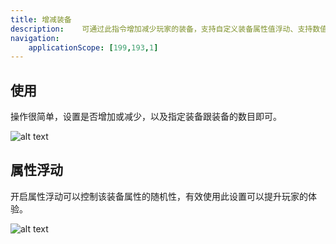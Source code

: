 ```yaml
---
title: 增减装备
description: 	可通过此指令增加减少玩家的装备，支持自定义装备属性值浮动、支持数值变量
navigation:
    applicationScope: [199,193,1]
---
```


## 使用

操作很简单，设置是否增加或减少，以及指定装备跟装备的数目即可。

![alt text](https://assbak.gcw.wiki/gcw/image/zh_hans/commands/player/changeequipment/image.png)

## 属性浮动

开启属性浮动可以控制该装备属性的随机性，有效使用此设置可以提升玩家的体验。

![alt text](https://assbak.gcw.wiki/gcw/image/zh_hans/commands/player/changeequipment/image-1.png)
